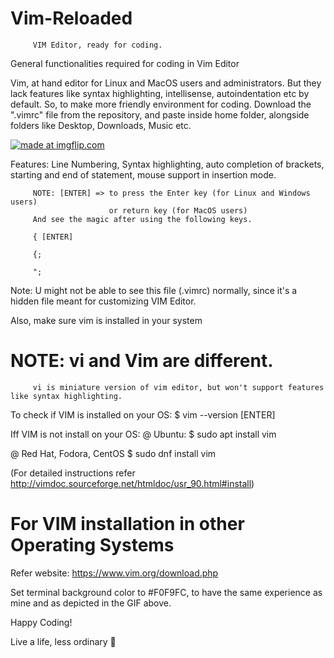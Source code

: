 # Vim-Reloaded
         VIM Editor, ready for coding.
General functionalities required for coding in Vim Editor

Vim, at hand editor for Linux and MacOS users and administrators.
But they lack features like syntax highlighting, intellisense, autoindentation etc by default.
So, to make more friendly environment for coding.
Download the ".vimrc" file from the repository, and paste inside home folder, alongside folders like Desktop, Downloads, Music etc.

<a href="https://imgflip.com/gif/31yyq2"><img src="https://i.imgflip.com/31yyq2.gif" title="made at imgflip.com"/></a>

Features:
         Line Numbering, Syntax highlighting, auto completion of brackets, starting and end of statement, mouse support in insertion mode.
         
         NOTE: [ENTER] => to press the Enter key (for Linux and Windows users) 
                          or return key (for MacOS users)
         And see the magic after using the following keys. 
         
         { [ENTER] 
         
         {; 
         
         ";
         

Note: U might not be  able to see this file (.vimrc) normally, since it's a hidden file meant for customizing VIM Editor.

Also, make sure vim is installed in your system 
# NOTE:  vi  and Vim are different.
         vi is miniature version of vim editor, but won't support features like syntax highlighting.
         
To check if VIM is installed on your OS: 
$ vim --version [ENTER]

Iff VIM is not install on your OS:
@ Ubuntu:
        $ sudo apt install vim

@ Red Hat, Fodora, CentOS
        $ sudo dnf install vim

(For detailed instructions refer http://vimdoc.sourceforge.net/htmldoc/usr_90.html#install)

# For VIM installation in other Operating Systems
  Refer website: https://www.vim.org/download.php
  
  Set terminal background color to #F0F9FC, to have the same experience as mine and as depicted in the GIF above.
  
  Happy Coding!
  
  Live a life, less ordinary 🔱
